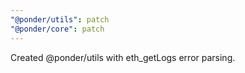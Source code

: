 ```yaml
---
"@ponder/utils": patch
"@ponder/core": patch
---
```


Created @ponder/utils with eth_getLogs error parsing.
